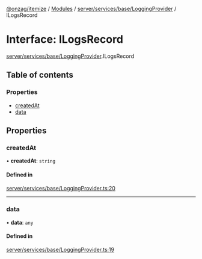 [@onzag/itemize](../README.md) / [Modules](../modules.md) / [server/services/base/LoggingProvider](../modules/server_services_base_LoggingProvider.md) / ILogsRecord

# Interface: ILogsRecord

[server/services/base/LoggingProvider](../modules/server_services_base_LoggingProvider.md).ILogsRecord

## Table of contents

### Properties

- [createdAt](server_services_base_LoggingProvider.ILogsRecord.md#createdat)
- [data](server_services_base_LoggingProvider.ILogsRecord.md#data)

## Properties

### createdAt

• **createdAt**: `string`

#### Defined in

[server/services/base/LoggingProvider.ts:20](https://github.com/onzag/itemize/blob/a24376ed/server/services/base/LoggingProvider.ts#L20)

___

### data

• **data**: `any`

#### Defined in

[server/services/base/LoggingProvider.ts:19](https://github.com/onzag/itemize/blob/a24376ed/server/services/base/LoggingProvider.ts#L19)
